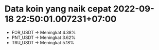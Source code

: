 # Data koin yang naik cepat 2022-09-18 22:50:01.007231+07:00

* FOR_USDT -> Meningkat 4.38%
* PNT_USDT -> Meningkat 3.62%
* TRU_USDT -> Meningkat 5.18%
